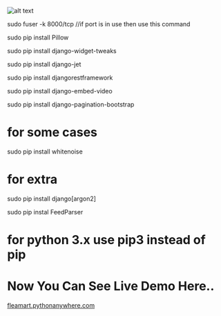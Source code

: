 ![alt text](https://raw.githubusercontent.com/mainuddinrussel73/flea-mart-03/master/static/assets/corporate/img/logos/some.png)

sudo fuser -k 8000/tcp //if port is in use then use this command

sudo pip install Pillow

sudo pip install django-widget-tweaks

sudo pip install django-jet

sudo pip install djangorestframework

sudo pip install django-embed-video

sudo pip install django-pagination-bootstrap

# for some cases

sudo pip install whitenoise

# for extra

sudo pip install django[argon2]

sudo pip instal FeedParser

# for python 3.x use pip3 instead of pip

# Now You Can See Live Demo Here..
[fleamart.pythonanywhere.com](https://fleamart.pythonanywhere.com/)

